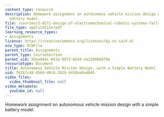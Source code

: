 ```yaml
---
content_type: resource
description: Homework assignment on autonomous vehicle mission design with a simple
  battery model.
file: /courses/2-017j-design-of-electromechanical-robotic-systems-fall-2009/f62b7c484569d6cb2019b419aa9a4045_MIT2_017JF09_p09.pdf
file_type: application/pdf
learning_resource_types:
- Assignments
license: https://creativecommons.org/licenses/by-nc-sa/4.0/
ocw_type: OCWFile
parent_title: Assignments
parent_type: CourseSection
parent_uid: 93ea44dc-663a-95f3-02d4-4a220966879b
resourcetype: Document
title: Autonomous Vehicle Mission Design, with a Simple Battery Model
uid: f62b7c48-4569-d6cb-2019-b419aa9a4045
video_files:
  video_thumbnail_file: null
video_metadata:
  youtube_id: null
---
```

Homework assignment on autonomous vehicle mission design with a simple battery model.